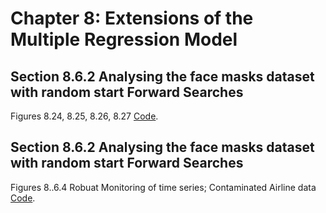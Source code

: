 # Chapter 8: Extensions of the Multiple Regression Model

## Section 8.6.2 Analysing the face masks dataset with random start Forward Searches

Figures 8.24, 8.25, 8.26, 8.27 
 [Code](https://github.com/UniprJRC/FigMonitoringBook/blob/main/cap8/facemasks_analysis.m).


## Section 8.6.2 Analysing the face masks dataset with random start Forward Searches

Figures 8..6.4 Robuat Monitoring of time series; Contaminated Airline data 
 [Code](https://github.com/UniprJRC/FigMonitoringBook/blob/main/cap8/timesieries_analysis.m).



